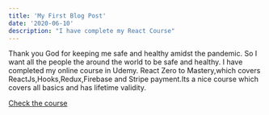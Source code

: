 ```yaml
---
title: 'My First Blog Post'
date: '2020-06-10'
description: "I have complete my React Course"
---
```


Thank you God for keeping me safe and healthy amidst the pandemic. So I want all the people the around the world to be safe and healthy.
I have completed my online course in Udemy. React Zero to Mastery,which covers ReactJs,Hooks,Redux,Firebase and Stripe payment.Its a nice course which covers all basics and has lifetime validity.

<a href="https://www.udemy.com/course/complete-react-developer-zero-to-mastery">Check the course</a>